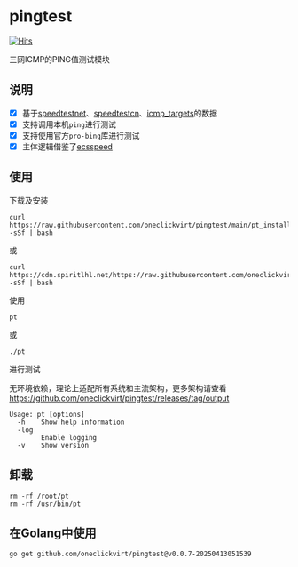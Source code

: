 # pingtest

[![Hits](https://hits.spiritlhl.net/pingtest.svg?action=hit&title=Hits&title_bg=%23555555&count_bg=%230eecf8&edge_flat=false)](https://hits.spiritlhl.net)

三网ICMP的PING值测试模块

## 说明

- [x] 基于[speedtestnet](https://github.com/spiritLHLS/speedtest.net-CN-ID)、[speedtestcn](https://github.com/spiritLHLS/speedtest.cn-CN-ID)、[icmp_targets](https://github.comspiritLHLS/icmp_targets)的数据
- [x] 支持调用本机```ping```进行测试
- [x] 支持使用官方```pro-bing```库进行测试
- [x] 主体逻辑借鉴了[ecsspeed](https://github.com/spiritLHLS/ecsspeed)

## 使用

下载及安装

```
curl https://raw.githubusercontent.com/oneclickvirt/pingtest/main/pt_install.sh -sSf | bash
```

或

```
curl https://cdn.spiritlhl.net/https://raw.githubusercontent.com/oneclickvirt/pingtest/main/pt_install.sh -sSf | bash
```

使用

```
pt
```

或

```
./pt
```

进行测试

无环境依赖，理论上适配所有系统和主流架构，更多架构请查看 https://github.com/oneclickvirt/pingtest/releases/tag/output

```
Usage: pt [options]
  -h    Show help information
  -log
        Enable logging
  -v    Show version
```

## 卸载

```
rm -rf /root/pt
rm -rf /usr/bin/pt
```

## 在Golang中使用

```
go get github.com/oneclickvirt/pingtest@v0.0.7-20250413051539
```
